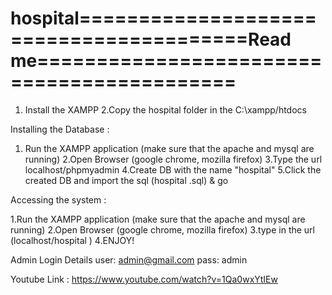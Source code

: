 # hospital========================================Read me===========================================
1. Install the XAMPP
2.Copy the hospital folder in the C:\\xampp/htdocs


Installing the Database :

1. Run the XAMPP application (make sure that the apache and mysql are running)
2.Open Browser (google chrome, mozilla firefox)
3.Type the url localhost/phpmyadmin
4.Create DB with the name "hospital" 
5.Click the created DB and import the sql (hospital .sql) & go

Accessing the system :

1.Run the XAMPP application (make sure that the apache and mysql are running)
2.Open Browser (google chrome, mozilla firefox)
3.type in the url (localhost/hospital )
4.ENJOY!


Admin Login Details
user: admin@gmail.com
pass: admin


Youtube Link : https://www.youtube.com/watch?v=1Qa0wxYtIEw
